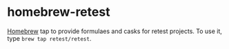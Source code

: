 # homebrew-retest

[Homebrew](https://brew.sh/) tap to provide formulaes and casks for retest projects. To use it, type `brew tap retest/retest`.

